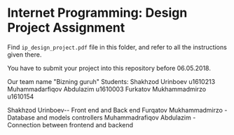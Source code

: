 # Internet Programming: Design Project Assignment

Find `ip_design_project.pdf` file in this folder, and refer to all the instructions given there. 

You have to submit your project into this repository before 06.05.2018.


Our team name "Bizning guruh"
Students:
Shakhzod Urinboev u1610213
Muhammadarfiqov Abdulazim u1610003
Furkatov Mukhammadmirzo u1610154

Shakhzod Urinboev-- Front end and Back end
Furqatov Mukhammadmirzo - Database and models controllers
Muhammadrafiqov Abdulazim - Connection between frontend and backend 
